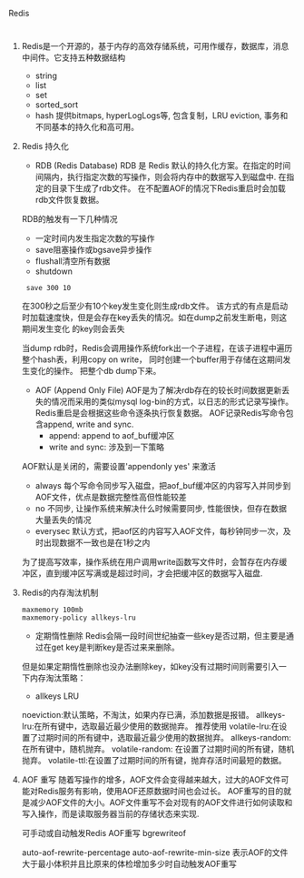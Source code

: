 Redis
#

1. Redis是一个开源的，基于内存的高效存储系统，可用作缓存，数据库，消息中间件。它支持五种数据结构
   * string
   * list
   * set
   * sorted_sort
   * hash
   提供bitmaps, hyperLogLogs等, 包含复制，LRU eviction, 事务和不同基本的持久化和高可用。
   
2. Redis 持久化
    * RDB (Redis Database)
   RDB 是 Redis 默认的持久化方案。在指定的时间间隔内，执行指定次数的写操作，则会将内存中的数据写入到磁盘中. 在指定的目录下生成了rdb文件。
   在不配置AOF的情况下Redis重启时会加载rdb文件恢复数据。
   
   RDB的触发有一下几种情况
      * 一定时间内发生指定次数的写操作
      * save阻塞操作或bgsave异步操作
      * flushall清空所有数据
      * shutdown 
       
   ```
    save 300 10
    ```
    在300秒之后至少有10个key发生变化则生成rdb文件。
    该方式的有点是启动时加载速度快，但是会存在key丢失的情况。如在dump之前发生断电，则这期间发生变化
    的key则会丢失
    
    当dump rdb时，Redis会调用操作系统fork出一个子进程，在该子进程中遍历整个hash表，利用copy on write，
    同时创建一个buffer用于存储在这期间发生变化的操作。
    把整个db dump下来。
   
   * AOF (Append Only File)
   AOF是为了解决rdb存在的较长时间数据更新丢失的情况而采用的类似mysql log-bin的方式，以日志的形式记录写操作。Redis重启是会根据这些命令逐条执行恢复数据。
   AOF记录Redis写命令包含append, write and sync. 
     - append: append to aof_buf缓冲区
     - write and sync: 涉及到一下策略
   
   AOF默认是关闭的，需要设置'appendonly yes' 来激活
   * always 每个写命令同步写入磁盘，把aof_buf缓冲区的内容写入并同步到AOF文件，优点是数据完整性高但性能较差
   * no 不同步, 让操作系统来解决什么时候需要同步, 性能很快，但存在数据大量丢失的情况
   * everysec 默认方式，把aof区的内容写入AOF文件，每秒钟同步一次，及时出现数据不一致也是在1秒之内
   
   为了提高写效率，操作系统在用户调用write函数写文件时，会暂存在内存缓冲区，直到缓冲区写满或是超过时间，才会把缓冲区的数据写入磁盘.
3. Redis的内存淘汰机制
   ```
   maxmemory 100mb
   maxmemory-policy allkeys-lru
   ```
   * 定期惰性删除
   Redis会隔一段时间世纪抽查一些key是否过期，但主要是通过在get key是判断key是否过来来删除。
   
   但是如果定期惰性删除也没办法删除key，如key没有过期时间则需要引入一下内存淘汰策略：
   * allkeys LRU
   
   noeviction:默认策略，不淘汰，如果内存已满，添加数据是报错。
   allkeys-lru:在所有键中，选取最近最少使用的数据抛弃。  推荐使用
   volatile-lru:在设置了过期时间的所有键中，选取最近最少使用的数据抛弃。
   allkeys-random: 在所有键中，随机抛弃。
   volatile-random: 在设置了过期时间的所有键，随机抛弃。
   volatile-ttl:在设置了过期时间的所有键，抛弃存活时间最短的数据。
  
4. AOF 重写
   随着写操作的增多，AOF文件会变得越来越大，过大的AOF文件可能对Redis服务有影响，使用AOF还原数据时间也会过长。
   AOF重写的目的就是减少AOF文件的大小。AOF文件重写不会对现有的AOF文件进行如何读取和写入操作，而是读取服务器当前的存储状态来实现.

   可手动或自动触发Redis AOF重写
   bgrewriteof
   
   auto-aof-rewrite-percentage
   auto-aof-rewrite-min-size
   表示AOF的文件大于最小体积并且比原来的体检增加多少时自动触发AOF重写
   
   


   
